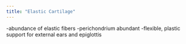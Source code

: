 ```yaml
---
title: "Elastic Cartilage"
---
```

-abundance of elastic fibers
-perichondrium abundant
-flexible, plastic support for external ears and epiglottis

